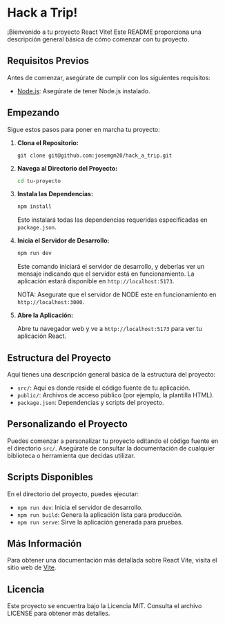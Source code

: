 # Hack a Trip!

¡Bienvenido a tu proyecto React Vite! Este README proporciona una descripción general básica de cómo comenzar con tu proyecto.

## Requisitos Previos

Antes de comenzar, asegúrate de cumplir con los siguientes requisitos:

-   [Node.js](https://nodejs.org/es/download/): Asegúrate de tener Node.js instalado.

## Empezando

Sigue estos pasos para poner en marcha tu proyecto:

1.  **Clona el Repositorio:**

        git clone git@github.com:josemgm20/hack_a_trip.git

2.  **Navega al Directorio del Proyecto:**

    ```bash
    cd tu-proyecto
    ```

3.  **Instala las Dependencias:**

    ```bash
    npm install
    ```

    Esto instalará todas las dependencias requeridas especificadas en `package.json`.

4.  **Inicia el Servidor de Desarrollo:**

    ```bash
    npm run dev
    ```

    Este comando iniciará el servidor de desarrollo, y deberías ver un mensaje indicando que el servidor está en funcionamiento. La aplicación estará disponible en `http://localhost:5173`.

    NOTA: Asegurate que el servidor de NODE este en funcionamiento en `http://localhost:3000`.

5.  **Abre la Aplicación:**

    Abre tu navegador web y ve a `http://localhost:5173` para ver tu aplicación React.

## Estructura del Proyecto

Aquí tienes una descripción general básica de la estructura del proyecto:

-   `src/`: Aquí es donde reside el código fuente de tu aplicación.
-   `public/`: Archivos de acceso público (por ejemplo, la plantilla HTML).
-   `package.json`: Dependencias y scripts del proyecto.

## Personalizando el Proyecto

Puedes comenzar a personalizar tu proyecto editando el código fuente en el directorio `src/`. Asegúrate de consultar la documentación de cualquier biblioteca o herramienta que decidas utilizar.

## Scripts Disponibles

En el directorio del proyecto, puedes ejecutar:

-   `npm run dev`: Inicia el servidor de desarrollo.
-   `npm run build`: Genera la aplicación lista para producción.
-   `npm run serve`: Sirve la aplicación generada para pruebas.

## Más Información

Para obtener una documentación más detallada sobre React Vite, visita el sitio web de [Vite](https://vitejs.dev/).

## Licencia

Este proyecto se encuentra bajo la Licencia MIT. Consulta el archivo LICENSE para obtener más detalles.
